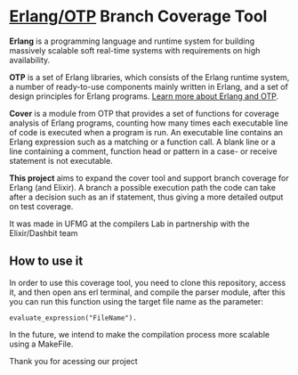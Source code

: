 # [Erlang/OTP](https://www.erlang.org) **Branch Coverage Tool**

**Erlang** is a programming language and runtime system for building massively scalable soft real-time systems with requirements on high availability.

**OTP** is a set of Erlang libraries, which consists of the Erlang runtime system, a number of ready-to-use components mainly written in Erlang, and a set of design principles for Erlang programs. [Learn more about Erlang and OTP](http://erlang.org/doc/system_architecture_intro/sys_arch_intro.html).

**Cover** is a module from OTP that provides a set of functions for coverage analysis of Erlang programs, counting how many times each executable line of code is executed when a program is run.
An executable line contains an Erlang expression such as a matching or a function call. A blank line or a line containing a comment, function head or pattern in a case- or receive statement is not executable.

**This project** aims to expand the cover tool and support branch coverage for Erlang (and Elixir). A branch a possible execution path the code can take after a decision such as an if statement, thus giving a more detailed output on test coverage.

It was made in UFMG at the compilers Lab in partnership with the Elixir/Dashbit team

## How to use it

In order to use this coverage tool, you need to clone this repository, access it, and then open ans erl terminal, and compile the parser module, after this you can run this function using the target file name as the parameter:

```c(parser).
evaluate_expression("FileName").
```

In the future, we intend to make the compilation process more scalable using a MakeFile.

Thank you for acessing our project
